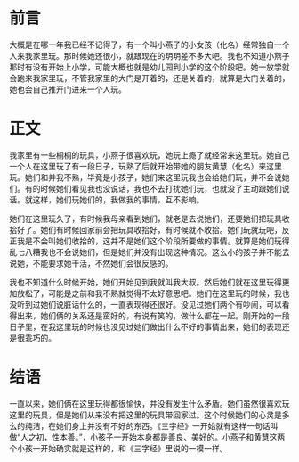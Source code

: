 
# 前言

大概是在哪一年我已经不记得了，有一个叫小燕子的小女孩（化名）经常独自一个人来我家里玩。那时候她还很小，就跟现在的玥玥差不多大吧。我也不知道小燕子那时有没有开始上小学，可能大概也就是幼儿园到小学的这个阶段吧。她一放学就会跑来我家里玩，不管我家里的大门是开着的，还是关着的，就算是大门关着的，她也会自己推开门进来一个人玩。

# 正文

我家里有一些桐桐的玩具，小燕子很喜欢玩，她玩上瘾了就经常来这里玩。她自己一个人在这里玩了有一段日子，玩熟了后就开始带她的朋友黄慧（化名）来这里玩。她们和并我不熟，毕竟是小孩子，她们来这里玩我也会给她们玩，并不会说她们。有的时候她们看见我也没说话，我也不去打扰她们玩，也就没了主动跟她们说话。就这样，她们玩她们的，我做我的事情，互不影响。

她们在这里玩久了，有时候我母亲看到她们，就老是去说她们，还要她们把玩具收拾好了。她们有时候回家前会把玩具收拾好，有时候就不收拾。她们玩就玩吧，反正我是不会叫她们收拾的，这并不是她们这个阶段所要做的事情。就算是她们玩得乱七八糟我也不会说她们，但是她们并没有出现这种情况。这么小的孩子并不能去说她，不能要求她干活，不然她们会很反感的。

我也不知道什么时候开始，她们开始见到我就叫我大叔。然后她们就在这里玩得更加放松了，可能是之前和我不熟就觉得不太好意思吧。她们在这里玩的时候，我也没听到过她们说脏话什么的，一直表现得还很好。没见过她们两个有吵闹，可以看得出来，她们俩的关系还是蛮好的，有说有笑的，做什么都在一起。刚开始的一段日子里，在我这里玩的时候也没见过她们做出什么不好的事情出来，她们的表现还是很乖巧的。

# 结语

一直以来，她们俩在这里玩得都很愉快，并没有发生什么矛盾。她们虽然很喜欢玩这里的玩具，但是她们从来没有把这里的玩具带回家过。这个时候她们的心灵是多么的纯洁，在她们身上并没有不好的东西。《三字经》一开始就有这样一句话叫做“人之初，性本善。”，小孩子一开始本身都是善良、美好的。小燕子和黄慧这两个小孩一开始确实就是这样的，和《三字经》里说的一模一样。